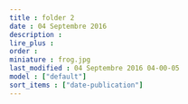 ```yaml
---
title : folder 2
date : 04 Septembre 2016
description : 
lire_plus : 
order : 
miniature : frog.jpg
last_modified : 04 Septembre 2016 04-00-05
model : ["default"]
sort_items : ["date-publication"]
---
```

